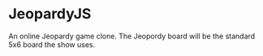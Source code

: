 # JeopardyJS

An online Jeopardy game clone. The Jeopordy board will be the standard 5x6 board the show uses.
